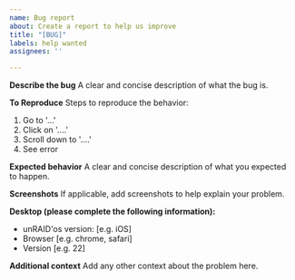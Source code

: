```yaml
---
name: Bug report
about: Create a report to help us improve
title: "[BUG]"
labels: help wanted
assignees: ''

---
```


**Describe the bug**
A clear and concise description of what the bug is.

**To Reproduce**
Steps to reproduce the behavior:
1. Go to '...'
2. Click on '....'
3. Scroll down to '....'
4. See error

**Expected behavior**
A clear and concise description of what you expected to happen.

**Screenshots**
If applicable, add screenshots to help explain your problem.

**Desktop (please complete the following information):**
 - unRAID'os version: [e.g. iOS]
 - Browser [e.g. chrome, safari]
 - Version [e.g. 22]

**Additional context**
Add any other context about the problem here.
